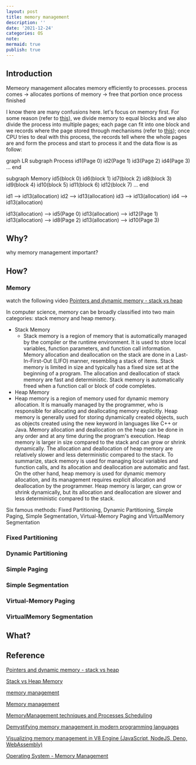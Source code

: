 ```yaml
---
layout: post
title: memory management
description: ''
date: '2021-12-24'
categories: OS
note: 
mermaid: true
publish: true
---
```


## Introduction

Memeory management allocates memory efficiently to processes. process comes -> allocates portions of memory -> free that portion once process finished

I know there are many confusions here. let's focus on memory first. For some reason (refer to [this](https://www.youtube.com/watch?v=qdkxXygc3rE)), we divide memory to equal blocks and we also divide the process into multiple pages; each page can fit into one block and we records where the page stored through mechanisms (refer to [this](https://www.youtube.com/watch?v=qdkxXygc3rE)); once CPU tries to deal with this process, the records tell where the whole pages are and form the process and start to process it and the data flow is as follow:

<div class="mermaid">
graph LR
  subgraph Process
    id1(Page 0)
    id2(Page 1)
    id3(Page 2)
    id4(Page 3)
    ...
  end
  
  subgraph Memory
    id5(block 0)
    id6(block 1)
    id7(block 2)
    id8(block 3)
    id9(block 4)
    id10(block 5)
    id11(block 6)
    id12(block 7)
    ...
  end

  id1 --> id13(allocation)
  id2 --> id13(allocation)
  id3 --> id13(allocation)
  id4 --> id13(allocation)

  id13(allocation) --> id5(Page 0)
  id13(allocation) --> id12(Page 1)
  id13(allocation) --> id8(Page 2)
  id13(allocation) --> id10(Page 3)
</div>

## Why?

why memory management important?

## How?

### Memory

watch the following video [Pointers and dynamic memory - stack vs heap](https://www.youtube.com/watch?v=_8-ht2AKyH4)

In computer science, memory can be broadly classified into two main categories: stack memory and heap memory.
* Stack Memory
  * Stack memory is a region of memory that is automatically managed by the compiler or the runtime environment.
It is used to store local variables, function parameters, and function call information.
Memory allocation and deallocation on the stack are done in a Last-In-First-Out (LIFO) manner, resembling a stack of items.
Stack memory is limited in size and typically has a fixed size set at the beginning of a program.
The allocation and deallocation of stack memory are fast and deterministic.
Stack memory is automatically freed when a function call or block of code completes.
* Heap Memory
* Heap memory is a region of memory used for dynamic memory allocation.
It is manually managed by the programmer, who is responsible for allocating and deallocating memory explicitly.
Heap memory is generally used for storing dynamically created objects, such as objects created using the new keyword in languages like C++ or Java.
Memory allocation and deallocation on the heap can be done in any order and at any time during the program's execution.
Heap memory is larger in size compared to the stack and can grow or shrink dynamically.
The allocation and deallocation of heap memory are relatively slower and less deterministic compared to the stack.
To summarize, stack memory is used for managing local variables and function calls, and its allocation and deallocation are automatic and fast. On the other hand, heap memory is used for dynamic memory allocation, and its management requires explicit allocation and deallocation by the programmer. Heap memory is larger, can grow or shrink dynamically, but its allocation and deallocation are slower and less deterministic compared to the stack.

Six famous methods: Fixed Partitioning, Dynamic Partitioning, Simple Paging, Simple Segmentation, Virtual-Memory Paging and VirtualMemory Segmentation

### Fixed Partitioning

### Dynamic Partitioning

### Simple Paging

### Simple Segmentation

### Virtual-Memory Paging

### VirtualMemory Segmentation

## What?



## Reference

[Pointers and dynamic memory - stack vs heap](https://www.youtube.com/watch?v=_8-ht2AKyH4)

[Stack vs Heap Memory](https://www.youtube.com/watch?v=gRwfHzeS-GM)

[memory management](https://whatis.techtarget.com/definition/memory-management)

[Memory management](https://en.wikipedia.org/wiki/Memory_management)

[MemoryManagement techniques and Processes Scheduling](https://www.ijser.org/researchpaper/Memory-Management-techniques-and-Processes-Scheduling.pdf)

[Demystifying memory management in modern programming languages](https://dev.to/deepu105/demystifying-memory-management-in-modern-programming-languages-ddd)

[Visualizing memory management in V8 Engine (JavaScript, NodeJS, Deno, WebAssembly)](https://deepu.tech/memory-management-in-v8/)

[Operating System - Memory Management](https://www.tutorialspoint.com/operating_system/os_memory_management.htm)
